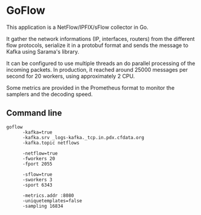 # GoFlow

This application is a NetFlow/IPFIX/sFlow collector in Go.

It gather the network informations (IP, interfaces, routers) from the different flow protocols,
serialize it in a protobuf format and sends the message to Kafka using Sarama's library.

It can be configured to use multiple threads an do parallel processing of the incoming packets.
In production, it reached around 25000 messages per second for 20 workers, using approximately 2 CPU.

Some metrics are provided in the Prometheus format to monitor the samplers and the decoding speed.

## Command line

```
goflow
      -kafka=true
      -kafka.srv _logs-kafka._tcp.in.pdx.cfdata.org
      -kafka.topic netflows

      -netflow=true
      -fworkers 20
      -fport 2055

      -sflow=true
      -sworkers 3
      -sport 6343

      -metrics.addr :8080
      -uniquetemplates=false
      -sampling 16834
```